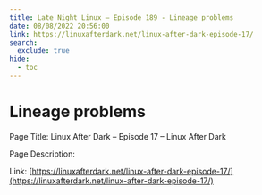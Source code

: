 ```yaml
---
title: Late Night Linux – Episode 189 - Lineage problems
date: 08/08/2022 20:56:00
link: https://linuxafterdark.net/linux-after-dark-episode-17/
search:
  exclude: true
hide:
  - toc
---
```


# Lineage problems

Page Title: Linux After Dark – Episode 17 – Linux After Dark

Page Description:  

Link: [https://linuxafterdark.net/linux-after-dark-episode-17/](https://linuxafterdark.net/linux-after-dark-episode-17/)